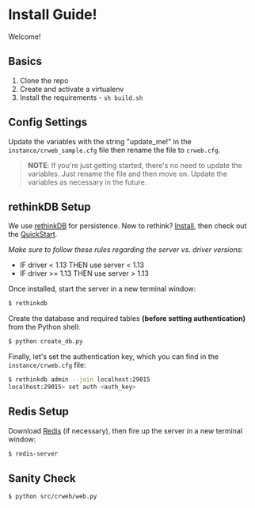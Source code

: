 # Install Guide!

Welcome!

## Basics

1. Clone the repo
1. Create and activate a virtualenv
1. Install the requirements - `sh build.sh`

## Config Settings

Update the variables with the string "update_me!" in the `instance/crweb_sample.cfg` file then rename the file to `crweb.cfg`.

> **NOTE**: If you're just getting started, there's no need to update the variables. Just rename the file and then move on. Update the variables as necessary in the future.

## rethinkDB Setup

We use [rethinkDB](http://www.rethinkdb.com/) for persistence. New to rethink? [Install](http://www.rethinkdb.com/docs/install/), then check out the [QuickStart](http://www.rethinkdb.com/docs/quickstart/).

*Make sure to follow these rules regarding the server  vs. driver versions:*

- IF driver < 1.13 THEN use server < 1.13
- IF driver >= 1.13 THEN use server > 1.13

Once installed, start the server in a new terminal window:

```sh
$ rethinkdb
```

Create the database and required tables **(before setting authentication)** from the Python shell:

```sh
$ python create_db.py
```

Finally, let's set the authentication key, which you can find in the `instance/crweb.cfg` file:

```sh
$ rethinkdb admin --join localhost:29015
localhost:29015> set auth <auth_key>
```

## Redis Setup

Download [Redis](http://redis.io/download) (if necessary), then fire up the server in a new terminal window:

```sh
$ redis-server
```

## Sanity Check

```sh
$ python src/crweb/web.py
```
